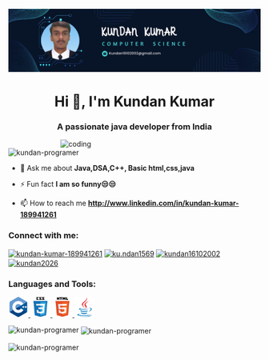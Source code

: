 ![logo](https://github.com/kundan-programer/kundan-programer/blob/main/kundan%20kumar.png)
<h1 align="center">Hi 👋, I'm Kundan Kumar</h1>
<h3 align="center">A passionate java developer from India</h3>

<img align="right" alt="coding" width="400" src="https://camo.githubusercontent.com/8a9c7f854df987a0b488caf7b4ca6fb56e368e1a0b85602574da94c19d1c2d2e/68747470733a2f2f70687973696373677572756b756c2e66696c65732e776f726470726573732e636f6d2f323031392f30322f6368617261637465722d312e676966">

<p align="left"> <img src="https://komarev.com/ghpvc/?username=kundan-programer&label=Profile%20views&color=0e75b6&style=flat" alt="kundan-programer" /> </p>

- 💬 Ask me about **Java,DSA,C++, Basic html,css,java**
  
- ⚡ Fun fact **I am so funny😒😒**

- 📫 How to reach me **http://www.linkedin.com/in/kundan-kumar-189941261**


<h3 align="left">Connect with me:</h3>
<p align="left">
<a href="https://linkedin.com/in/kundan-kumar-189941261" target="blank"><img align="center" src="https://raw.githubusercontent.com/rahuldkjain/github-profile-readme-generator/master/src/images/icons/Social/linked-in-alt.svg" alt="kundan-kumar-189941261" height="30" width="40" /></a>
<a href="https://instagram.com/ku.ndan1569" target="blank"><img align="center" src="https://raw.githubusercontent.com/rahuldkjain/github-profile-readme-generator/master/src/images/icons/Social/instagram.svg" alt="ku.ndan1569" height="30" width="40" /></a>
<a href="https://www.hackerrank.com/kundan16102002" target="blank"><img align="center" src="https://raw.githubusercontent.com/rahuldkjain/github-profile-readme-generator/master/src/images/icons/Social/hackerrank.svg" alt="kundan16102002" height="30" width="40" /></a>
<a href="https://www.leetcode.com/kundan2026" target="blank"><img align="center" src="https://raw.githubusercontent.com/rahuldkjain/github-profile-readme-generator/master/src/images/icons/Social/leet-code.svg" alt="kundan2026" height="30" width="40" /></a>
</p>

<h3 align="left">Languages and Tools:</h3>
<p align="left"> <a href="https://www.w3schools.com/cpp/" target="_blank" rel="noreferrer"> <img src="https://raw.githubusercontent.com/devicons/devicon/master/icons/cplusplus/cplusplus-original.svg" alt="cplusplus" width="40" height="40"/> </a> <a href="https://www.w3schools.com/css/" target="_blank" rel="noreferrer"> <img src="https://raw.githubusercontent.com/devicons/devicon/master/icons/css3/css3-original-wordmark.svg" alt="css3" width="40" height="40"/> </a> <a href="https://www.w3.org/html/" target="_blank" rel="noreferrer"> <img src="https://raw.githubusercontent.com/devicons/devicon/master/icons/html5/html5-original-wordmark.svg" alt="html5" width="40" height="40"/> </a> <a href="https://www.java.com" target="_blank" rel="noreferrer"> <img src="https://raw.githubusercontent.com/devicons/devicon/master/icons/java/java-original.svg" alt="java" width="40" height="40"/> </a> </p>

<p><img align="left" src="https://github-readme-stats.vercel.app/api/top-langs?username=kundan-programer&show_icons=true&locale=en&layout=compact" alt="kundan-programer" /></p>

<p>&nbsp;<img align="center" src="https://github-readme-stats.vercel.app/api?username=kundan-programer&show_icons=true&locale=en" alt="kundan-programer" /></p>

<p><img align="center" src="https://github-readme-streak-stats.herokuapp.com/?user=kundan-programer&" alt="kundan-programer" /></p>
